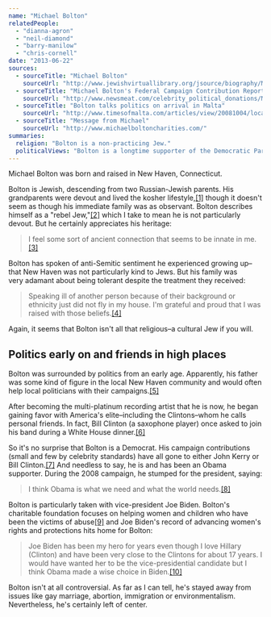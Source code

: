 ```yaml
---
name: "Michael Bolton"
relatedPeople:
  - "dianna-agron"
  - "neil-diamond"
  - "barry-manilow"
  - "chris-cornell"
date: "2013-06-22"
sources:
  - sourceTitle: "Michael Bolton"
    sourceUrl: "http://www.jewishvirtuallibrary.org/jsource/biography/Michael_Bolton.html"
  - sourceTitle: "Michael Bolton's Federal Campaign Contribution Report"
    sourceUrl: "http://www.newsmeat.com/celebrity_political_donations/Michael_Bolton.php"
  - sourceTitle: "Bolton talks politics on arrival in Malta"
    sourceUrl: "http://www.timesofmalta.com/articles/view/20081004/local/bolton-talks-politics-on-arrival-in-malta.227363"
  - sourceTitle: "Message from Michael"
    sourceUrl: "http://www.michaelboltoncharities.com/"
summaries:
  religion: "Bolton is a non-practicing Jew."
  politicalViews: "Bolton is a longtime supporter of the Democratic Party."
---
```


Michael Bolton was born and raised in New Haven, Connecticut.

Bolton is Jewish, descending from two Russian-Jewish parents. His grandparents were devout and lived the kosher lifestyle,<a class="source-citation" href="#http%3A%2F%2Fwww.jewishvirtuallibrary.org%2Fjsource%2Fbiography%2FMichael_Bolton.html" title="Michael Bolton">[1]</a> though it doesn't seem as though his immediate family was as observant. Bolton describes himself as a "rebel Jew,"<a class="source-citation" href="#http%3A%2F%2Fwww.jewishvirtuallibrary.org%2Fjsource%2Fbiography%2FMichael_Bolton.html" title="Michael Bolton">[2]</a> which I take to mean he is not particularly devout. But he certainly appreciates his heritage:

>I feel some sort of ancient connection that seems to be innate in me.<a class="source-citation" href="#http%3A%2F%2Fwww.jewishvirtuallibrary.org%2Fjsource%2Fbiography%2FMichael_Bolton.html" title="Michael Bolton">[3]</a>

Bolton has spoken of anti-Semitic sentiment he experienced growing up–that New Haven was not particularly kind to Jews. But his family was very adamant about being tolerant despite the treatment they received:

>Speaking ill of another person because of their background or ethnicity just did not fly in my house. I'm grateful and proud that I was raised with those beliefs.<a class="source-citation" href="#http%3A%2F%2Fwww.jewishvirtuallibrary.org%2Fjsource%2Fbiography%2FMichael_Bolton.html" title="Michael Bolton">[4]</a>

Again, it seems that Bolton isn't all that religious–a cultural Jew if you will.


## Politics early on and friends in high places

Bolton was surrounded by politics from an early age. Apparently, his father was some kind of figure in the local New Haven community and would often help local politicians with their campaigns.<a class="source-citation" href="#http%3A%2F%2Fwww.jewishvirtuallibrary.org%2Fjsource%2Fbiography%2FMichael_Bolton.html" title="Michael Bolton">[5]</a>

After becoming the multi-platinum recording artist that he is now, he began gaining favor with America's elite–including the Clintons–whom he calls personal friends. In fact, Bill Clinton (a saxophone player) once asked to join his band during a White House dinner.<a class="source-citation" href="#http%3A%2F%2Fwww.jewishvirtuallibrary.org%2Fjsource%2Fbiography%2FMichael_Bolton.html" title="Michael Bolton">[6]</a>

So it's no surprise that Bolton is a Democrat. His campaign contributions (small and few by celebrity standards) have all gone to either John Kerry or Bill Clinton.<a class="source-citation" href="#http%3A%2F%2Fwww.newsmeat.com%2Fcelebrity_political_donations%2FMichael_Bolton.php" title="Michael Bolton&apos;s Federal Campaign Contribution Report">[7]</a> And needless to say, he is and has been an Obama supporter. During the 2008 campaign, he stumped for the president, saying:

>I think Obama is what we need and what the world needs.<a class="source-citation" href="#http%3A%2F%2Fwww.timesofmalta.com%2Farticles%2Fview%2F20081004%2Flocal%2Fbolton-talks-politics-on-arrival-in-malta.227363" title="Bolton talks politics on arrival in Malta">[8]</a>

Bolton is particularly taken with vice-president Joe Biden. Bolton's charitable foundation focuses on helping women and children who have been the victims of abuse<a class="source-citation" href="#http%3A%2F%2Fwww.michaelboltoncharities.com%2F" title="Message from Michael">[9]</a> and Joe Biden's record of advancing women's rights and protections hits home for Bolton:

>Joe Biden has been my hero for years even though I love Hillary (Clinton) and have been very close to the Clintons for about 17 years. I would have wanted her to be the vice-presidential candidate but I think Obama made a wise choice in Biden.<a class="source-citation" href="#http%3A%2F%2Fwww.timesofmalta.com%2Farticles%2Fview%2F20081004%2Flocal%2Fbolton-talks-politics-on-arrival-in-malta.227363" title="Bolton talks politics on arrival in Malta">[10]</a>

Bolton isn't at all controversial. As far as I can tell, he's stayed away from issues like gay marriage, abortion, immigration or environmentalism. Nevertheless, he's certainly left of center.